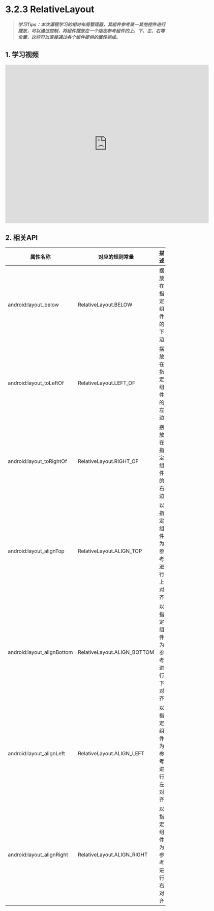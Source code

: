 # 3.2.3 RelativeLayout

>##### 学习Tips：本次课程学习的相对布局管理器，其组件参考某一其他控件进行摆放，可以通过控制，将组件摆放在一个指定参考组件的上、下、左、右等位置，这些可以直接通过各个组件提供的属性完成。

## 1. 学习视频

<iframe frameborder="0" width="640" height="498" src="https://v.qq.com/iframe/player.html?vid=z0180bhmznp&tiny=0&auto=0" allowfullscreen></iframe>

## 2. 相关API

| 属性名称 | 对应的规则常量 | 描述 |
| -- | -- | -- |
| android:layout_below | RelativeLayout.BELOW | 摆放在指定组件的下边 |
| android:layout_toLeftOf | RelativeLayout.LEFT_OF | 摆放在指定组件的左边 |
| android:layout_toRightOf | RelativeLayout.RIGHT_OF | 摆放在指定组件的右边 |
| android:layout_alignTop | RelativeLayout.ALIGN_TOP | 以指定组件为参考进行上对齐 |
| android:layout_alignBottom | RelativeLayout.ALIGN_BOTTOM | 以指定组件为参考进行下对齐 |
| android:layout_alignLeft | RelativeLayout.ALIGN_LEFT | 以指定组件为参考进行左对齐 |
| android:layout_alignRight | RelativeLayout.ALIGN_RIGHT | 以指定组件为参考进行右对齐 |